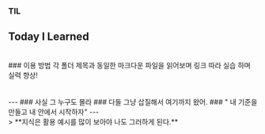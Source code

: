 ### TIL
Today I Learned
---
<br>
### 이용 방법
각 폴더 제목과 동일한 마크다운 파일을 읽어보며 링크 따라 실습 하며 실력 향상!
<br>
<br>
<br>
---
### 사실 그 누구도 몰라
### 다들 그냥 삽질해서 여기까지 왔어.
### " 내 기준을 만들고 내 안에서 시작하자"
---
<br>
> **지식은 활용 예시를 많이 보아야 나도 그러하게 된다.**


